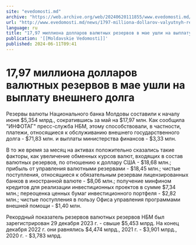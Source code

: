 ```yaml
---
site: "evedomosti.md"
archive: "https://web.archive.org/web/20240620111855/www.evedomosti.md/news/1797-milliona-dollarov-valyutnyh-rezervov-v-mae-ushli-na-vyp"
url: "http://www.evedomosti.md/news/1797-milliona-dollarov-valyutnyh-rezervov-v-mae-ushli-na-vyp"
language: ru
title: "17,97 миллиона долларов валютных резервов в мае ушли на выплату внешнего долга"
publication: '[[Moldavskie Vedomosti]]'
published: 2024-06-11T09:41
---
```


# 17,97 миллиона долларов валютных резервов в мае ушли на выплату внешнего долга

Резервы валюты Национального банка Молдовы составили к началу июня $5,354 млрд., сократившись за май на $17,97 млн. Как сообщила "ИНФОТАГ" пресс-служба НБМ, этому способствовали, в частности, платежи, относящиеся к обслуживанию внешнего государственного долга - $71,83 млн. и выплаты министерства финансов - $3,33 млн.

В то же время за месяц на активах положительно сказались такие факторы, как увеличение обменных курсов валют, входящих в состав валютных резервов, по отношению к доллару США - $18,68 млн.; прибыль от управления валютными резервами - $18,45 млн.; чистые поступления, относящиеся к обязательным резервам лицензированных банков в иностранной валюте - $8,06 млн.; получение минфином кредитов для реализации инвестиционных проектов в сумме $7,34 млн.; переоценка ценных бумаг инвестиционного портфеля - $2,82 млн.; чистые поступления в пользу Офиса управления программами внешней помощи - $1,40 млн.

Рекордный показатель резервов валютных резервов НБМ был зарегистрирован 29 декабря 2023 г. - свыше $5,453 млрд. На конец декабря 2022 г. они равнялись $4,474 млрд., 2021 г. - $3,901 млрд., 2020 г. - $3,783 млрд.